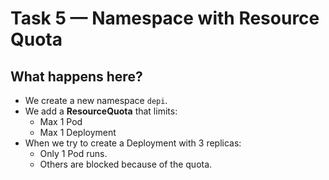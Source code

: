 # Task 5 — Namespace with Resource Quota

## What happens here?
- We create a new namespace `depi`.
- We add a **ResourceQuota** that limits:
  - Max 1 Pod
  - Max 1 Deployment
- When we try to create a Deployment with 3 replicas:
  - Only 1 Pod runs.
  - Others are blocked because of the quota.
